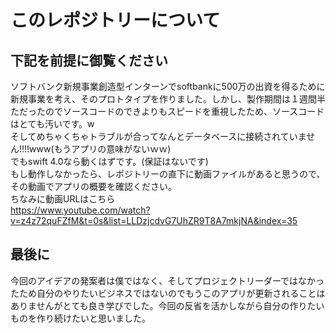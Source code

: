 # このレポジトリーについて

## 下記を前提に御覧ください
ソフトバンク新規事業創造型インターンでsoftbankに500万の出資を得るために新規事業を考え、そのプロトタイプを作りました。しかし、製作期間は１週間半ただったのでソースコードのできよりもスピードを重視したため、ソースコードはとても汚いです。w  
そしてめちゃくちゃトラブルが合ってなんとデータベースに接続されていません!!!!www(もうアプリの意味がないｗｗ)  
でもswift 4.0なら動くはずです。(保証はないです)  
もし動作しなかったら、レポジトリーの直下に動画ファイルがあると思うので、その動画でアプリの概要を確認ください。  
ちなみに動画URLはこちら  
https://www.youtube.com/watch?v=z4z72quFZfM&t=0s&list=LLDzjcdvG7UhZR9T8A7mkjNA&index=35

## 最後に
今回のアイデアの発案者は僕ではなく、そしてプロジェクトリーダーではなかったため自分のやりたいビジネスではないのでもうこのアプリが更新されることはありませんがとても良き学びでした。今回の反省を活かしながら自分の作りたいものを作り続けたいと思いました。

